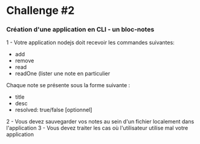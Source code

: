 # Challenge #2

### Création d'une application en CLI - un bloc-notes

1 - Votre application nodejs doit recevoir les commandes suivantes:

* add
* remove
* read
* readOne (lister une note en particulier
  
Chaque note se présente sous la forme suivante :

* title
* desc
* resolved: true/false [optionnel]

2 - Vous devez sauvegarder vos notes au sein d'un fichier localement dans l'application
3 - Vous devez traiter les cas où l'utilisateur utilise mal votre application
